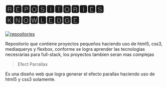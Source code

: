 
# 🆁🅴🅿🅾🆂🅸🆃🅾🆁🅸🅴🆂 🅺🅽🅾🆆🅻🅴🅳🅶🅴

<a href="https://ibb.co/7krf204"><img src="https://i.ibb.co/DrwJ5jp/repositories.png" alt="repositories" border="0"></a>

Repositorio que contiene proyectos pequeños haciendo uso de html5, css3, mediaquerys y flexbox, conforme se logra aprender 
las tecnologias necesrarias para full-stack, los proyectos tambien seran mas complejas

>  Efect Parrallax 

Es una diseño web que logra generar el efecto parallax haciendo uso de  html5 y css3 solamente.

> 

